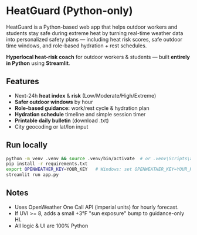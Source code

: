 # HeatGuard (Python-only)

HeatGuard is a Python-based web app that helps outdoor workers and students stay safe during extreme heat by turning real-time weather data into personalized safety plans — including heat risk scores, safe outdoor time windows, and role-based hydration + rest schedules.

**Hyperlocal heat-risk coach** for outdoor workers & students — built **entirely in Python** using **Streamlit**.

## Features
- Next-24h **heat index** & **risk** (Low/Moderate/High/Extreme)
- **Safer outdoor windows** by hour
- **Role-based guidance:** work/rest cycle & hydration plan
- **Hydration schedule** timeline and simple session timer
- **Printable daily bulletin** (download .txt)
- City geocoding or lat/lon input

## Run locally
```bash
python -m venv .venv && source .venv/bin/activate  # or .venv\Scripts\activate on Windows
pip install -r requirements.txt
export OPENWEATHER_KEY=YOUR_KEY   # Windows: set OPENWEATHER_KEY=YOUR_KEY
streamlit run app.py
```

## Notes
- Uses OpenWeather One Call API (imperial units) for hourly forecast.
- If UVI >= 8, adds a small +3°F "sun exposure" bump to guidance-only HI.
- All logic & UI are 100% Python
